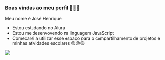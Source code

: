 ### Boas vindas ao meu perfil 💯💯💯

Meu nome é José Henrique

- Estou estudando no Alura
- Estou me desenvovendo na linguagem JavaScript
- Comecarei a utilizar esse espaço para o compartilhamento de projetos e minhas atividades escolares 😜😜😜

![](https://media1.tenor.com/m/8iF_UarkCL4AAAAC/dance-happy.gif)
